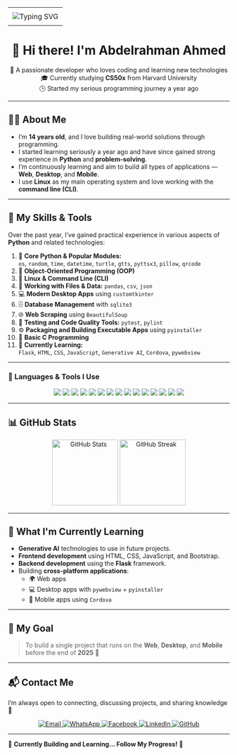 <div align="center">

  <!-- Typing animation with white background -->
  <table>
    <tr>
      <td align="center" style="background-color: white; border-radius: 10px; padding: 10px;">
        <img src="https://readme-typing-svg.herokuapp.com?font=Fira+Code&pause=1000&color=00BFFF&center=true&vCenter=true&width=600&lines=Python+Developer+💻;CS50x+Student+🎓;AI+Learner+🤖;Building+and+Learning+Everyday!+🚀" alt="Typing SVG" />
      </td>
    </tr>
  </table>

</div>

<h1 align="center">👋 Hi there! I'm Abdelrahman Ahmed</h1>

<p align="center">
  🧠 A passionate developer who loves coding and learning new technologies  
  <br>
  🎓 Currently studying <strong>CS50x</strong> from Harvard University  
  <br>
  🕒 Started my serious programming journey a year ago  
</p>

---

## 🧑‍💻 About Me
- I’m **14 years old**, and I love building real-world solutions through programming.  
- I started learning seriously a year ago and have since gained strong experience in **Python** and **problem-solving**.  
- I’m continuously learning and aim to build all types of applications — **Web**, **Desktop**, and **Mobile**.  
- I use **Linux** as my main operating system and love working with the **command line (CLI)**.  

---

## 🐍 My Skills & Tools
Over the past year, I’ve gained practical experience in various aspects of **Python** and related technologies:

1. 🧩 **Core Python & Popular Modules:**  
   `os`, `random`, `time`, `datetime`, `turtle`, `gtts`, `pyttsx3`, `pillow`, `qrcode`
2. 🧱 **Object-Oriented Programming (OOP)**  
3. 🧠 **Linux & Command Line (CLI)**  
4. 📁 **Working with Files & Data:** `pandas`, `csv`, `json`
5. 💻 **Modern Desktop Apps** using `customtkinter`  
6. 🗄️ **Database Management** with `sqlite3`  
7. 🌐 **Web Scraping** using `BeautifulSoup`  
8. 🧪 **Testing and Code Quality Tools:** `pytest`, `pylint`  
9. ⚙️ **Packaging and Building Executable Apps** using `pyinstaller`  
10. 💬 **Basic C Programming**  
11. 🚀 **Currently Learning:**  
    `Flask`, `HTML`, `CSS`, `JavaScript`, `Generative AI`, `Cordova`, `pywebview`

---

### 🧰 Languages & Tools I Use

<p align="center">
  <img src="https://img.shields.io/badge/Python-3776AB?style=for-the-badge&logo=python&logoColor=white"/>
  <img src="https://img.shields.io/badge/Linux-FCC624?style=for-the-badge&logo=linux&logoColor=black"/>
  <img src="https://img.shields.io/badge/Flask-000000?style=for-the-badge&logo=flask&logoColor=white"/>
  <img src="https://img.shields.io/badge/SQLite-003B57?style=for-the-badge&logo=sqlite&logoColor=white"/>
  <img src="https://img.shields.io/badge/PyInstaller-1793D1?style=for-the-badge&logo=python&logoColor=white"/>
  <img src="https://img.shields.io/badge/PyWebview-4B8BBE?style=for-the-badge&logo=python&logoColor=white"/>
  <img src="https://img.shields.io/badge/CustomTkinter-1A1A1A?style=for-the-badge&logo=python&logoColor=white"/>
  <img src="https://img.shields.io/badge/Pytest-0A9EDC?style=for-the-badge&logo=pytest&logoColor=white"/>
  <img src="https://img.shields.io/badge/Pylint-003B57?style=for-the-badge&logo=python&logoColor=white"/>
  <img src="https://img.shields.io/badge/C-00599C?style=for-the-badge&logo=c&logoColor=white"/>
  <img src="https://img.shields.io/badge/Cordova-35495E?style=for-the-badge&logo=apachecordova&logoColor=white"/>
  <img src="https://img.shields.io/badge/HTML5-E34F26?style=for-the-badge&logo=html5&logoColor=white"/>
  <img src="https://img.shields.io/badge/CSS3-1572B6?style=for-the-badge&logo=css3&logoColor=white"/>
  <img src="https://img.shields.io/badge/Bootstrap-7952B3?style=for-the-badge&logo=bootstrap&logoColor=white"/>
  <img src="https://img.shields.io/badge/JavaScript-F7DF1E?style=for-the-badge&logo=javascript&logoColor=black"/>
</p>

---

## 📊 GitHub Stats

<p align="center">
  <img src="https://github-readme-stats.vercel.app/api?username=AbdelrahmanAhmed59p&show_icons=true&theme=transparent" height="150" alt="GitHub Stats"/>
  <img src="https://github-readme-streak-stats.herokuapp.com?user=AbdelrahmanAhmed59p&theme=transparent" height="150" alt="GitHub Streak"/>
</p>

---

## 🤖 What I'm Currently Learning
- **Generative AI** technologies to use in future projects.  
- **Frontend development** using HTML, CSS, JavaScript, and Bootstrap.  
- **Backend development** using the **Flask** framework.  
- Building **cross-platform applications**:
  - 🌍 Web apps  
  - 💻 Desktop apps with `pywebview` + `pyinstaller`  
  - 📱 Mobile apps using `Cordova`  

---

## 🎯 My Goal
> To build a single project that runs on the **Web**, **Desktop**, and **Mobile**  
> before the end of **2025** 🚀  

---

## 📬 Contact Me
I’m always open to connecting, discussing projects, and sharing knowledge 👋  

<p align="center">
  <a href="mailto:abdelrahman592011p@gmail.com">
    <img src="https://img.shields.io/badge/Gmail-D14836?style=for-the-badge&logo=gmail&logoColor=white" alt="Email"/>
  </a>
  <a href="https://wa.me/201004026608">
    <img src="https://img.shields.io/badge/WhatsApp-25D366?style=for-the-badge&logo=whatsapp&logoColor=white" alt="WhatsApp"/>
  </a>
  <a href="https://www.facebook.com/bdalrhmnahmd.377455">
    <img src="https://img.shields.io/badge/Facebook-1877F2?style=for-the-badge&logo=facebook&logoColor=white" alt="Facebook"/>
  </a>
  <a href="https://www.linkedin.com/in/abdelrahman59p">
    <img src="https://img.shields.io/badge/LinkedIn-0077B5?style=for-the-badge&logo=linkedin&logoColor=white" alt="LinkedIn"/>
  </a>
  <a href="https://github.com/AbdelrahmanAhmed59p">
    <img src="https://img.shields.io/badge/GitHub-000000?style=for-the-badge&logo=github&logoColor=white" alt="GitHub"/>
  </a>
</p>

---

🚧 **Currently Building and Learning... Follow My Progress!** 🚀
